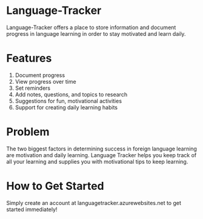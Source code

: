 Language-Tracker
================

Language-Tracker offers a place to store information and document progress in language learning in order to stay motivated and learn daily.

# Features #
  1. Document progress
  2. View progress over time
  3. Set reminders
  4. Add notes, questions, and topics to research
  5. Suggestions for fun, motivational activities
  6. Support for creating daily learning habits


# Problem #
  The two biggest factors in determining success in foreign language learning are motivation and daily learning. Language Tracker helps you keep track of all your learning and supplies you with motivational tips to keep learning.

# How to Get Started #
  Simply create an account at languagetracker.azurewebsites.net to get started immediately!